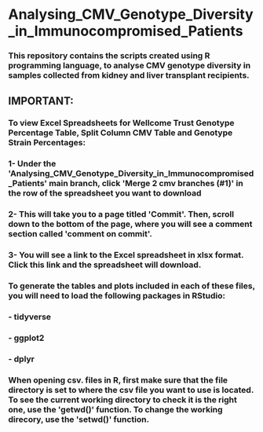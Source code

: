 # Analysing_CMV_Genotype_Diversity_in_Immunocompromised_Patients
### This repository contains the scripts created using R programming language, to analyse CMV genotype diversity in samples collected from kidney and liver transplant recipients. 
## IMPORTANT:
### To view Excel Spreadsheets for Wellcome Trust Genotype Percentage Table, Split Column CMV Table and Genotype Strain Percentages:
### 1- Under the 'Analysing_CMV_Genotype_Diversity_in_Immunocompromised_Patients' main branch, click 'Merge 2 cmv branches (#1)' in the row of the spreadsheet you want to download
### 2- This will take you to a page titled 'Commit'. Then, scroll down to the bottom of the page, where you will see a comment section called 'comment on commit'. 
### 3- You will see a link to the Excel spreadsheet in xlsx format. Click this link and the spreadsheet will download. 



### To generate the tables and plots included in each of these files, you will need to load the following packages in RStudio:
### - tidyverse
### - ggplot2
### - dplyr
### When opening csv. files in R, first make sure that the file directory is set to where the csv file you want to use is located. To see the current working directory to check it is the right one, use the 'getwd()' function. To change the working direcory, use the 'setwd()' function. 
